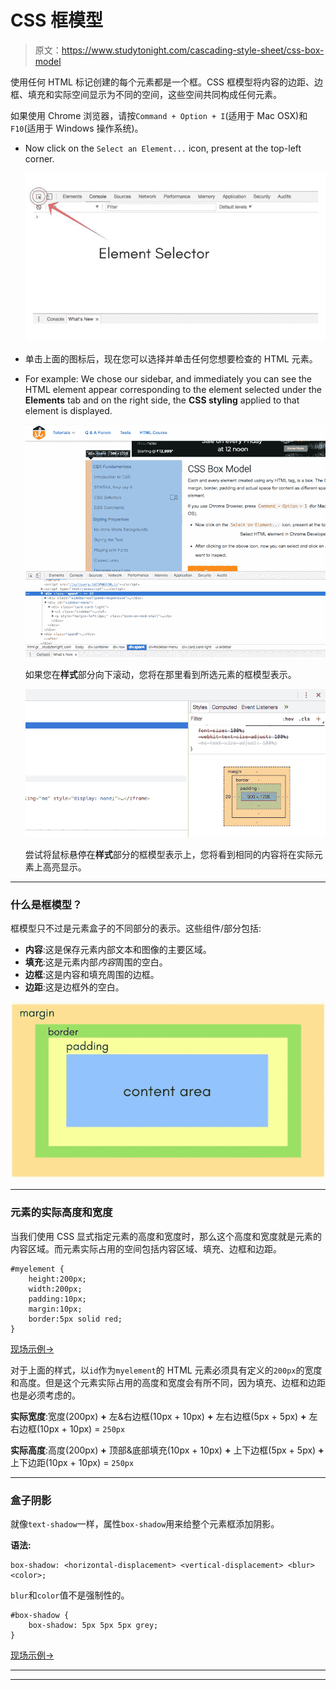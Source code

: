 # CSS 框模型

> 原文：<https://www.studytonight.com/cascading-style-sheet/css-box-model>

使用任何 HTML 标记创建的每个元素都是一个框。CSS 框模型将内容的边距、边框、填充和实际空间显示为不同的空间，这些空间共同构成任何元素。

如果使用 Chrome 浏览器，请按`Command + Option + I`(适用于 Mac OSX)和`F10`(适用于 Windows 操作系统)。

*   Now click on the `Select an Element...` icon, present at the top-left corner.

    ![Select HTML element in Chrome Developers Console](img/c949ea8a6ad563c98c47c540348a0a24.png)

*   单击上面的图标后，现在您可以选择并单击任何您想要检查的 HTML 元素。
*   For example: We chose our sidebar, and immediately you can see the HTML element appear corresponding to the element selected under the **Elements** tab and on the right side, the **CSS styling** applied to that element is displayed.

    ![Box Model for HTML element in Chrome Developers Console](img/aa99f1f008f651b9e91080639bd33315.png)

    如果您在**样式**部分向下滚动，您将在那里看到所选元素的框模型表示。

    ![Box Model for HTML element in Chrome Developers Console](img/9daaf4867688e8b68974d3666bc6ee6d.png)

    尝试将鼠标悬停在**样式**部分的框模型表示上，您将看到相同的内容将在实际元素上高亮显示。

* * *

### 什么是框模型？

框模型只不过是元素盒子的不同部分的表示。这些组件/部分包括:

*   **内容**:这是保存元素内部文本和图像的主要区域。
*   **填充**:这是元素内部*内容*周围的空白。
*   **边框**:这是内容和填充周围的边框。
*   **边距**:这是边框外的空白。

![Select HTML element in Chrome Developers Console](img/9dbd11a066992297cc04a9211f04b9f8.png)

* * *

### 元素的实际高度和宽度

当我们使用 CSS 显式指定元素的高度和宽度时，那么这个高度和宽度就是元素的内容区域。而元素实际占用的空间包括内容区域、填充、边框和边距。

```
#myelement {
    height:200px;
    width:200px;
    padding:10px;
    margin:10px;
    border:5px solid red;
}
```

[现场示例→](/code/playground/web?file=css-box_model)

对于上面的样式，以`id`作为`myelement`的 HTML 元素必须具有定义的`200px`的宽度和高度。但是这个元素实际占用的高度和宽度会有所不同，因为填充、边框和边距也是必须考虑的。

**实际宽度**:宽度(200px) **+** 左&右边框(10px + 10px) **+** 左右边框(5px + 5px) **+** 左右边框(10px + 10px) = `250px`

**实际高度**:高度(200px) **+** 顶部&底部填充(10px + 10px) **+** 上下边框(5px + 5px) **+** 上下边距(10px + 10px) = `250px`

* * *

### 盒子阴影

就像`text-shadow`一样，属性`box-shadow`用来给整个元素框添加阴影。

**语法:**

```
box-shadow: <horizontal-displacement> <vertical-displacement> <blur> <color>; 
```

`blur`和`color`值不是强制性的。

```
#box-shadow {
    box-shadow: 5px 5px 5px grey;
}
```

[现场示例→](/code/playground/web?file=css-box_shadow)

* * *

* * *